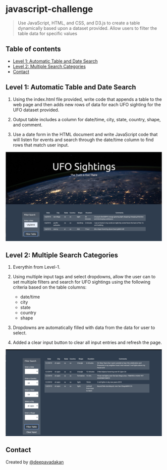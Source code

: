# javascript-challenge

> Use JavaScript, HTML, and CSS, and D3.js to create a table dynamically based upon a dataset provided. Allow users to filter the table data for specific values

## Table of contents
* [Level 1: Automatic Table and Date Search](#Level-1)
* [Level 2: Multiple Search Categories](#Level-2)
* [Contact](#Contact)


## Level 1: Automatic Table and Date Search

1. Using the index.html file provided, write code that appends a table to the web page and then adds new rows of data for each UFO sighting for the UFO dataset provided.

2. Output table includes a column for date/time, city, state, country, shape, and comment.

3. Use a date form in the HTML document and write JavaScript code that will listen for events and search through the date/time column to find rows that match user input.

![ufo-level-1](UFO-level-1/static/images/ufo-level-1.png)

## Level 2: Multiple Search Categories

1. Everythin from Level-1.

2. Using multiple input tags and select dropdowns, allow the user can to set multiple filters and search for UFO sightings using the following criteria based on the table columns:

    * date/time
    * city
    * state
    * country
    * shape

3. Dropdowns are automatically filled with data from the data for user to select.

4. Added a clear input button to clear all input entries and refresh the page.

![ufo-level-2](UFO-level-2/static/images/ufo-level-2.png)

## Contact
Created by [@deepavadakan](https://github.com/)